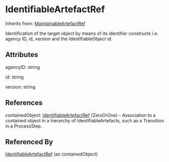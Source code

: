 
# IdentifiableArtefactRef

Inherits from: [MaintainableArtefactRef](MaintainableArtefactRef.md)



Identification of the target object by means of its identifier constructs i.e. agency ID, id, version and the IdentifiableObject id.

## Attributes

agencyID: string

id: string

version: string



## References

containedObject: [IdentifiableArtefactRef](IdentifiableArtefactRef.md) (ZeroOrOne) - Association to a contained object in a hierarchy of IdentifiableArtefacts, such as a Transition in a ProcessStep.



## Referenced By

[IdentifiableArtefactRef](IdentifiableArtefactRef.md) (as containedObject)


